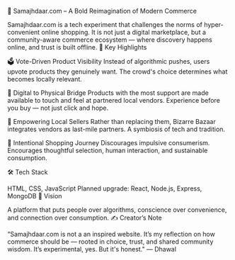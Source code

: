 🛒 Samajhdaar.com – A Bold Reimagination of Modern Commerce

Samajhdaar.com is a tech experiment that challenges the norms of hyper-convenient online shopping. It is not just a digital marketplace, but a community-aware commerce ecosystem — where discovery happens online, and trust is built offline.
🌟 Key Highlights

🗳️ Vote-Driven Product Visibility
    Instead of algorithmic pushes, users upvote products they genuinely want. The crowd's choice determines what becomes locally relevant.

🧩 Digital to Physical Bridge
    Products with the most support are made available to touch and feel at partnered local vendors. Experience before you buy — not just click and hope.

🤝 Empowering Local Sellers
    Rather than replacing them, Bizarre Bazaar integrates vendors as last-mile partners. A symbiosis of tech and tradition.

🧠 Intentional Shopping Journey
    Discourages impulsive consumerism. Encourages thoughtful selection, human interaction, and sustainable consumption.

🛠️ Tech Stack

HTML, CSS, JavaScript
Planned upgrade: React, Node.js, Express, MongoDB
🚀 Vision

A platform that puts people over algorithms, conscience over convenience, and connection over consumption.
✍️ Creator’s Note

“Samajhdaar.com is not a an inspired website. It’s my reflection on how commerce should be — rooted in choice, trust, and shared community wisdom. It’s experimental, yes. But it's honest."
 — Dhawal 
